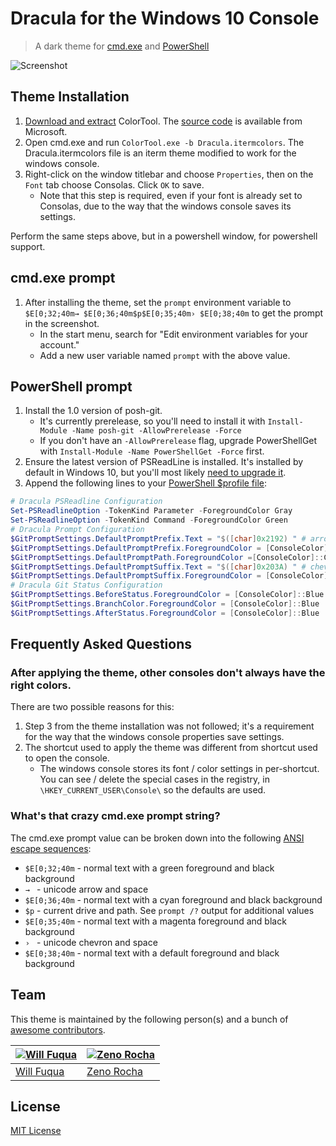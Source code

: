 # Dracula for the Windows 10 Console

> A dark theme for [cmd.exe](https://en.wikipedia.org/wiki/Cmd.exe) and [PowerShell](https://github.com/PowerShell/PowerShell)

![Screenshot](https://raw.githubusercontent.com/waf/dracula-cmd/master/images/screenshot.png)

## Theme Installation

1. [Download and extract](https://raw.githubusercontent.com/waf/dracula-cmd/master/dist/ColorTool.zip) ColorTool. The [source code](https://github.com/Microsoft/console/tree/master/tools/ColorTool) is available from Microsoft.
1. Open cmd.exe and run `ColorTool.exe -b Dracula.itermcolors`. The Dracula.itermcolors file is an iterm theme modified to work for the windows console.
1. Right-click on the window titlebar and choose `Properties`, then on the `Font` tab choose Consolas. Click `OK` to save.
    - Note that this step is required, even if your font is already set to Consolas, due to the way that the windows console saves its settings.

Perform the same steps above, but in a powershell window, for powershell support.

## cmd.exe prompt

1. After installing the theme, set the `prompt` environment variable to `$E[0;32;40m→ $E[0;36;40m$p$E[0;35;40m› $E[0;38;40m` to get the prompt in the screenshot.
    - In the start menu, search for "Edit environment variables for your account."
    - Add a new user variable named `prompt` with the above value.

## PowerShell prompt

1. Install the 1.0 version of posh-git.
    - It's currently prerelease, so you'll need to install it with `Install-Module -Name posh-git -AllowPrerelease -Force`
    - If you don't have an `-AllowPrerelease` flag, upgrade PowerShellGet with `Install-Module -Name PowerShellGet -Force` first.
1. Ensure the latest version of PSReadLine is installed. It's installed by default in Windows 10, but you'll most likely [need to upgrade it](https://github.com/lzybkr/PSReadLine#user-content-upgrading).
1. Append the following lines to your [PowerShell $profile file](https://ss64.com/ps/syntax-profile.html):

```powershell
# Dracula PSReadline Configuration
Set-PSReadlineOption -TokenKind Parameter -ForegroundColor Gray
Set-PSReadlineOption -TokenKind Command -ForegroundColor Green
# Dracula Prompt Configuration
$GitPromptSettings.DefaultPromptPrefix.Text = "$([char]0x2192) " # arrow unicode symbol
$GitPromptSettings.DefaultPromptPrefix.ForegroundColor = [ConsoleColor]::Green
$GitPromptSettings.DefaultPromptPath.ForegroundColor =[ConsoleColor]::Cyan
$GitPromptSettings.DefaultPromptSuffix.Text = "$([char]0x203A) " # chevron unicode symbol
$GitPromptSettings.DefaultPromptSuffix.ForegroundColor = [ConsoleColor]::Magenta
# Dracula Git Status Configuration
$GitPromptSettings.BeforeStatus.ForegroundColor = [ConsoleColor]::Blue
$GitPromptSettings.BranchColor.ForegroundColor = [ConsoleColor]::Blue
$GitPromptSettings.AfterStatus.ForegroundColor = [ConsoleColor]::Blue
```

## Frequently Asked Questions

### After applying the theme, other consoles don't always have the right colors.

There are two possible reasons for this:

1. Step 3 from the theme installation was not followed; it's a requirement for the way that the windows console properties save settings.
1. The shortcut used to apply the theme was different from shortcut used to open the console.
    - The windows console stores its font / color settings in per-shortcut. You can see / delete the special cases in the registry, in `\HKEY_CURRENT_USER\Console\` so the defaults are used.

### What's that crazy cmd.exe prompt string?

The cmd.exe prompt value can be broken down into the following [ANSI escape sequences](http://ascii-table.com/ansi-escape-sequences.php):

- `$E[0;32;40m` - normal text with a green foreground and black background
- `→ ` - unicode arrow and space
- `$E[0;36;40m` - normal text with a cyan foreground and black background
- `$p` - current drive and path. See `prompt /?` output for additional values
- `$E[0;35;40m` - normal text with a magenta foreground and black background
- `› ` - unicode chevron and space
- `$E[0;38;40m` - normal text with a default foreground and black background

## Team

This theme is maintained by the following person(s) and a bunch of [awesome contributors](https://github.com/dracula/cmd/graphs/contributors).

[![Will Fuqua](https://avatars3.githubusercontent.com/u/97195?v=3&s=70)](https://github.com/waf) | [![Zeno Rocha](https://avatars2.githubusercontent.com/u/398893?v=3&s=70)](https://github.com/zenorocha)
--- | ---
[Will Fuqua](https://github.com/waf) | [Zeno Rocha](https://github.com/zenorocha)

## License

[MIT License](./LICENSE)
